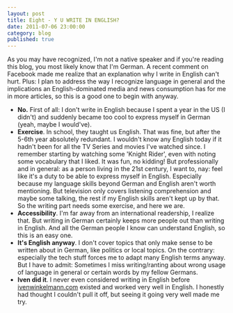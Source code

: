 ```yaml
---
layout: post
title: Eight - Y U WRITE IN ENGLISH?
date: 2011-07-06 23:00:00
category: blog
published: true
---
```

As you may have recognized, I'm not a native speaker and if you're reading this blog, you most likely know that I'm German. A recent comment on Facebook made me realize that an explanation why I write in English can't hurt. Plus: I plan to address the way I recognize language in general and the implications an English-dominated media and news consumption has for me in more articles, so this is a good one to begin with anyway.

* **No.** First of all: I don't write in English because I spent a year in the US (I didn't) and suddenly became too cool to express myself in German (yeah, maybe I would've).  
* **Exercise**. In school, they taught us English. That was fine, but after the 5-6th year absolutely redundant. I wouldn't know any English today if it hadn't been for all the TV Series and movies I've watched since. I remember starting by watching some 'Knight Rider', even with noting some vocabulary that I liked. It was fun, no kidding! But professionally and in general: as a person living in the 21st century, I want to, nay: feel like it's a duty to be able to express myself in English. Especially because my language skills beyond German and English aren't worth mentioning. But television only covers listening comprehension and maybe some talking, the rest if my English skills aren't kept up by that. So the writing part needs some exercise, and here we are.  
* **Accessibility**. I'm far away from an international readership, I realize that. But writing in German certainly keeps more people out than writing in English. And all the German people I know can understand English, so this is an easy one.  
* **It's English anyway**. I don't cover topics that only make sense to be written about in German, like politics or local topics. On the contrary: especially the tech stuff forces me to adapt many English terms anyway. But I have to admit: Sometimes I miss writing/ranting about wrong usage of language in general or certain words by my fellow Germans.  
* **Iven did it**. I never even considered writing in English before [ivenwinkelmann.com](http://ivenwinkelmann.com/journal/) existed and worked very well in English. I honestly had thought I couldn't pull it off, but seeing it going very well made me try.  
